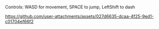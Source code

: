 Controls: WASD for movement, SPACE to jump, LeftShift to dash

https://github.com/user-attachments/assets/027d6635-dcaa-4f25-9ed1-c01704ef66f2

